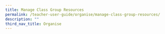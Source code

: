 ```yaml
---
title: Manage Class Group Resources
permalink: /teacher-user-guide/organise/manage-class-group-resources/
description: ""
third_nav_title: Organise
---
```

